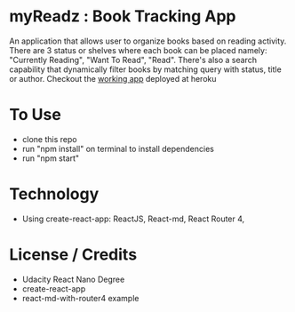 # myReadz : Book Tracking App

An application that allows user to organize books based on reading activity. There are 3 status or shelves where each book can be placed namely: "Currently Reading", "Want To Read", "Read". There's also a search capability that dynamically filter books by matching query with status, title or author. Checkout the [working app](https://eibay.github.io/myreads-react-md/) deployed at heroku

# To Use
- clone this repo
- run "npm install" on terminal to install dependencies
- run "npm start" 

# Technology
- Using create-react-app: ReactJS, React-md, React Router 4, 

# License / Credits
- Udacity React Nano Degree 
- create-react-app 
- react-md-with-router4 example

